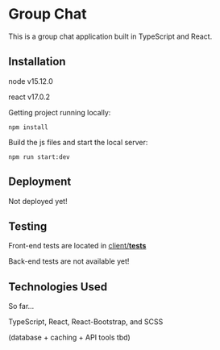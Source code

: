 # Group Chat

This is a group chat application built in TypeScript and React.

## Installation

node v15.12.0

react v17.0.2

Getting project running locally:

```
npm install
```

Build the js files and start the local server:

```
npm run start:dev
```

## Deployment

Not deployed yet!

## Testing

Front-end tests are located in [client/__tests__](https://github.com/jpcook72/groupChat/tree/main/client/__tests__)

Back-end tests are not available yet!

## Technologies Used

So far...

TypeScript, React, React-Bootstrap, and SCSS

(database + caching + API tools tbd)